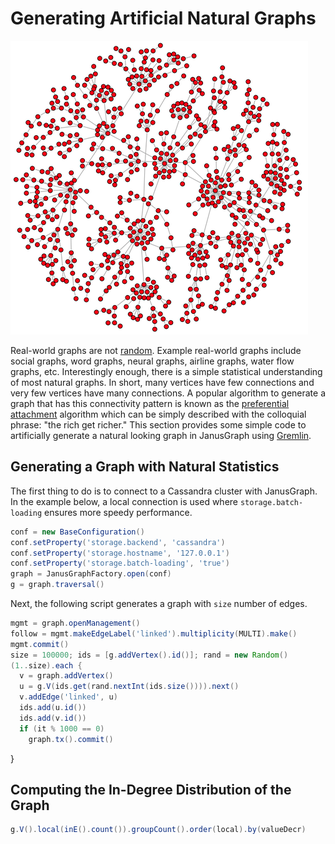 # Generating Artificial Natural Graphs

![](splash-graph.png)

Real-world graphs are not [random](http://en.wikipedia.org/wiki/Random_graph). Example real-world graphs include social graphs, word graphs, neural graphs, airline graphs, water flow graphs, etc. Interestingly enough, there is a simple statistical understanding of most natural graphs. In short, many vertices have few connections and very few vertices have many connections. A popular algorithm to generate a graph that has this connectivity pattern is known as the [preferential attachment](http://en.wikipedia.org/wiki/Preferential_attachment) algorithm which can be simply described with the colloquial phrase: "the rich get richer." This section provides some simple code to artificially generate a natural looking graph in JanusGraph using [Gremlin](http://tinkerpop.apache.org/).

## Generating a Graph with Natural Statistics

The first thing to do is to connect to a Cassandra cluster with JanusGraph. In the example below, a local connection is used where `storage.batch-loading` ensures more speedy performance.

```groovy
conf = new BaseConfiguration()
conf.setProperty('storage.backend', 'cassandra')
conf.setProperty('storage.hostname', '127.0.0.1')
conf.setProperty('storage.batch-loading', 'true')
graph = JanusGraphFactory.open(conf)
g = graph.traversal()
```

Next, the following script generates a graph with `size` number of edges.

```groovy
mgmt = graph.openManagement()
follow = mgmt.makeEdgeLabel('linked').multiplicity(MULTI).make()
mgmt.commit()
size = 100000; ids = [g.addVertex().id()]; rand = new Random()
(1..size).each {
  v = graph.addVertex()
  u = g.V(ids.get(rand.nextInt(ids.size()))).next()
  v.addEdge('linked', u)
  ids.add(u.id())
  ids.add(v.id())
  if (it % 1000 == 0) 
    graph.tx().commit()
```
}

## Computing the In-Degree Distribution of the Graph

```groovy
g.V().local(inE().count()).groupCount().order(local).by(valueDecr)
```
